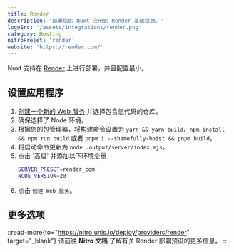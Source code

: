 ```yaml
---
title: Render
description: '部署您的 Nuxt 应用到 Render 基础设施。'
logoSrc: '/assets/integrations/render.png'
category: Hosting
nitroPreset: 'render'
website: 'https://render.com/'
---
```


Nuxt 支持在 [Render](https://render.com/) 上进行部署，并且配置最小。

## 设置应用程序

1. [创建一个新的 Web 服务](https://dashboard.render.com/select-repo?type=web) 并选择包含您代码的仓库。
2. 确保选择了 Node 环境。
3. 根据您的包管理器，将构建命令设置为 `yarn && yarn build`、`npm install && npm run build` 或者 `pnpm i --shamefully-hoist && pnpm build`。
4. 将启动命令更新为 `node .output/server/index.mjs`。
5. 点击 '高级' 并添加以下环境变量
    ```bash
    SERVER_PRESET=render_com
    NODE_VERSION=20
    ```
6. 点击 `创建 Web 服务`。

## 更多选项

::read-more{to="https://nitro.unjs.io/deploy/providers/render" target="_blank"}
请前往 **Nitro 文档** 了解有关 Render 部署预设的更多信息。
::

